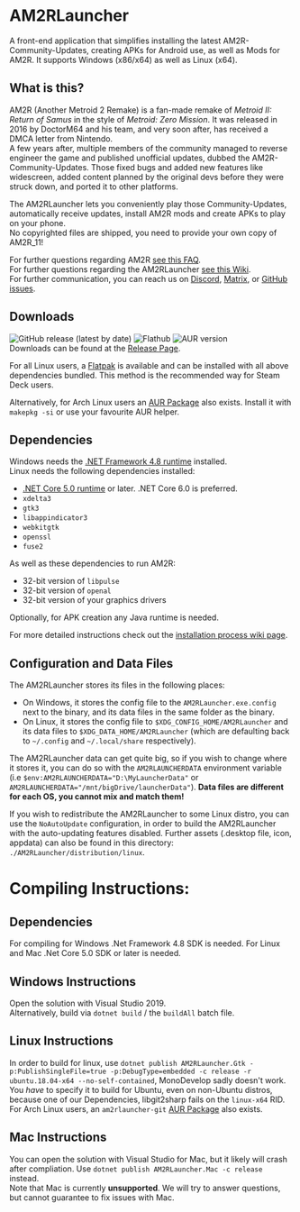 # AM2RLauncher
A front-end application that simplifies installing the latest AM2R-Community-Updates, creating APKs for Android use, as well as Mods for AM2R. It supports Windows (x86/x64) as well as Linux (x64).

## What is this?
AM2R (Another Metroid 2 Remake) is a fan-made remake of *Metroid II: Return of Samus* in the style of *Metroid: Zero Mission*. It was released in 2016 by DoctorM64 and his team, and very soon after, has received a DMCA letter from Nintendo.  
A few years after, multiple members of the community managed to reverse engineer the game and published unofficial updates, dubbed the AM2R-Community-Updates. Those fixed bugs and added new features like widescreen, added content planned by the original devs before they were struck down, and ported it to other platforms.  

The AM2RLauncher lets you conveniently play those Community-Updates, automatically receive updates, install AM2R mods and create APKs to play on your phone.  
No copyrighted files are shipped, you need to provide your own copy of AM2R_11!

For further questions regarding AM2R [see this FAQ](https://am2r-community-developers.github.io/DistributionCenter/faq.html).  
For further questions regarding the AM2RLauncher [see this Wiki](https://github.com/AM2R-Community-Developers/AM2RLauncher/wiki).  
For further communication, you can reach us on [Discord](https://discord.gg/nk7UYPbd5u), [Matrix](https://matrix.to/#/#am2r-space:matrix.org), or [GitHub issues](https://github.com/AM2R-Community-Developers/AM2RLauncher/issues).

## Downloads
![GitHub release (latest by date)](https://img.shields.io/github/v/release/AM2R-Community-Developers/AM2RLauncher?label=GitHub&logo=github&style=flat-square) ![Flathub](https://img.shields.io/flathub/v/io.github.am2r_community_developers.AM2RLauncher?label=FlatHub&logo=flathub&logoColor=white&style=flat-square)
![AUR version](https://img.shields.io/aur/version/am2rlauncher?label=AUR&style=flat-square)      
Downloads can be found at the [Release Page](https://github.com/AM2R-Community-Developers/AM2RLauncher/releases).

For all Linux users, a [Flatpak](https://flathub.org/apps/details/io.github.am2r_community_developers.AM2RLauncher) is available and can be installed with all above dependencies bundled. This method is the recommended way for Steam Deck users.

Alternatively, for Arch Linux users an [AUR Package](https://aur.archlinux.org/packages/am2rlauncher/) also exists. Install it with `makepkg -si` or use your favourite AUR helper.

## Dependencies
Windows needs the [.NET Framework 4.8 runtime](https://dotnet.microsoft.com/download/dotnet-framework/net48) installed.  
Linux needs the following dependencies installed:

- [.NET Core 5.0 runtime](https://dotnet.microsoft.com/download/dotnet/6.0) or later. .NET Core 6.0 is preferred.
- `xdelta3` 
- `gtk3`
- `libappindicator3`
- `webkitgtk`
- `openssl`
- `fuse2`

As well as these dependencies to run AM2R:
- 32-bit version of `libpulse`
- 32-bit version of `openal`
- 32-bit version of your graphics drivers

Optionally, for APK creation any Java runtime is needed.

For more detailed instructions check out the [installation process wiki page](https://github.com/AM2R-Community-Developers/AM2RLauncher/wiki/Installation-Process).

## Configuration and Data Files
The AM2RLauncher stores its files in the following places:
- On Windows, it stores the config file to the `AM2RLauncher.exe.config` next to the binary, and its data files in the same folder as the binary.
- On Linux, it stores the config file to `$XDG_CONFIG_HOME/AM2RLauncher` and its data files to `$XDG_DATA_HOME/AM2RLauncher` (which are defaulting back to `~/.config` and `~/.local/share` respectively).  

The AM2RLauncher data can get quite big, so if you wish to change where it stores it, you can do so with the `AM2RLAUNCHERDATA` environment variable (i.e `$env:AM2RLAUNCHERDATA="D:\MyLauncherData"` or `AM2RLAUNCHERDATA="/mnt/bigDrive/launcherData"`). 
**Data files are different for each OS, you cannot mix and match them!**

If you wish to redistribute the AM2RLauncher to some Linux distro, you can use the `NoAutoUpdate` configuration, in order to build the AM2RLauncher with the auto-updating features disabled. Further assets (.desktop file, icon, appdata) can also be found in this directory: `./AM2RLauncher/distribution/linux`.

# Compiling Instructions:
## Dependencies
For compiling for Windows .Net Framework 4.8 SDK is needed. For Linux and Mac .Net Core 5.0 SDK or later is needed.

## Windows Instructions
Open the solution with Visual Studio 2019.  
Alternatively, build via `dotnet build` /  the `buildAll` batch file.

## Linux Instructions
In order to build for linux, use `dotnet publish AM2RLauncher.Gtk -p:PublishSingleFile=true -p:DebugType=embedded -c release -r ubuntu.18.04-x64 --no-self-contained`, MonoDevelop sadly doesn't work.  
You *have* to specify it to build for Ubuntu, even on non-Ubuntu distros, because one of our Dependencies, libgit2sharp fails on the `linux-x64` RID.  
For Arch Linux users, an `am2rlauncher-git` [AUR Package](https://aur.archlinux.org/packages/am2rlauncher-git/) also exists.

## Mac Instructions
You can open the solution with Visual Studio for Mac, but it likely will crash after compliation. Use `dotnet publish AM2RLauncher.Mac -c release` instead.  
Note that Mac is currently **unsupported**. We will try to answer questions, but cannot guarantee to fix issues with Mac.
